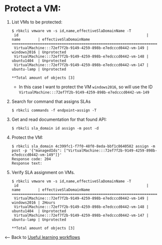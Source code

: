 # Protect a VM:
1. List VMs to be protected: 
    ```
    $ rbkcli vmware vm -s id,name,effectiveSlaDomainName -T
     id                                                           | name        | effectiveSlaDomainName
    =====================================================================================================
     VirtualMachine:::72ef7f2b-9149-4259-898b-e7edcccd0442-vm-149 | windows2016 | Unprotected
     VirtualMachine:::72ef7f2b-9149-4259-898b-e7edcccd0442-vm-148 | ubuntu1404  | Unprotected
     VirtualMachine:::72ef7f2b-9149-4259-898b-e7edcccd0442-vm-147 | ubuntu-lamp | Unprotected
    
    **Total amount of objects [3]
    
    ```
    - In this case I want to protect the VM `windows2016`, so will use the ID `VirtualMachine:::72ef7f2b-9149-4259-898b-e7edcccd0442-vm-149`

2. Search for command that assigns SLAs
    ```
    $ rbkcli commands -f endpoint~assign -T
    ```

3. Get and read documentation for that found API:
    ```
    $ rbkcli sla_domain id assign -m post -d
    ```

4. Protect the VM:
    ```
    $ rbkcli sla_domain 4c399fc1-f7f0-48f0-8eda-bbf1c8640582 assign -m post -p '{"managedIds": ["VirtualMachine:::72ef7f2b-9149-4259-898b-e7edcccd0442-vm-149"]}'
    Response code: 204
    Response text:
    ```

5. Verify SLA assignment on VMs.
    ```
    $ rbkcli vmware vm -s id,name,effectiveSlaDomainName -T
     id                                                           | name        | effectiveSlaDomainName
    =====================================================================================================
     VirtualMachine:::72ef7f2b-9149-4259-898b-e7edcccd0442-vm-149 | windows2016 | 2Hours
     VirtualMachine:::72ef7f2b-9149-4259-898b-e7edcccd0442-vm-148 | ubuntu1404  | Unprotected
     VirtualMachine:::72ef7f2b-9149-4259-898b-e7edcccd0442-vm-147 | ubuntu-lamp | Unprotected
    
    **Total amount of objects [3]
    
    ```


<-- Back to [Useful learning workflows](labs/labs.md)